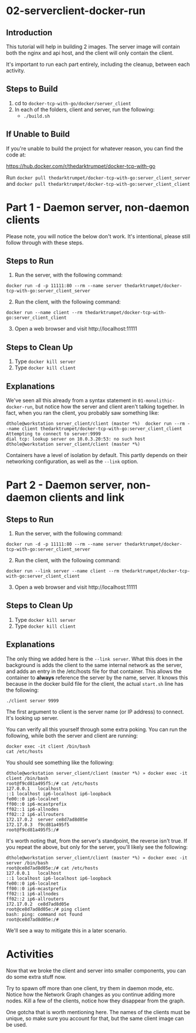 # 02-serverclient-docker-run

## Introduction

This tutorial will help in building 2 images.  The server image will contain both the nginx and api host, and the 
client will only contain the client.

It's important to run each part entirely, including the cleanup, between each activity.

## Steps to Build

1. cd to `docker-tcp-with-go/docker/server_client`
2. In each of the folders, client and server, run the following:
   - `./build.sh`

## If Unable to Build

If you're unable to build the project for whatever reason, you can find the code at:

https://hub.docker.com/r/thedarktrumpet/docker-tcp-with-go

Run `docker pull thedarktrumpet/docker-tcp-with-go:server_client_server`
and `docker pull thedarktrumpet/docker-tcp-with-go:server_client_client`

# Part 1 - Daemon server, non-daemon clients

Please note, you will notice the below don't work.  It's intentional, please still follow through with these steps.

## Steps to Run
1. Run the server, with the following command:

```shell
docker run -d -p 11111:80 --rm --name server thedarktrumpet/docker-tcp-with-go:server_client_server
```

2. Run the client, with the following command:

```shell
docker run --name client --rm thedarktrumpet/docker-tcp-with-go:server_client_client
```

3. Open a web browser and visit http://localhost:11111

## Steps to Clean Up

1. Type `docker kill server`
2. Type `docker kill client`

## Explanations

We've seen all this already from a syntax statement in `01-monolithic-docker-run`, but notice how the server and client
aren't talking together.  In fact, when you ran the client, you probably saw something like:

```shell
dthole@workstation server_client/client (master *%)  docker run --rm --name client thedarktrumpet/docker-tcp-with-go:server_client_client
Attempting to connect to server:9999
dial tcp: lookup server on 10.0.3.20:53: no such host
dthole@workstation server_client/client (master *%)
```

Containers have a level of isolation by default.  This partly depends on their networking configuration, as well as the
`--link` option.

# Part 2 - Daemon server, non-daemon clients and link

## Steps to Run

1. Run the server, with the following command:

```shell
docker run -d -p 11111:80 --rm --name server thedarktrumpet/docker-tcp-with-go:server_client_server
```

2. Run the client, with the following command:

```shell
docker run --link server --name client --rm thedarktrumpet/docker-tcp-with-go:server_client_client
```

3. Open a web browser and visit http://localhost:11111

## Steps to Clean Up

1. Type `docker kill server`
2. Type `docker kill client`

## Explanations

The only thing we added here is the `--link server`.  What this does in the background is adds the client to the same
internal network as the server, and adds an entry in the /etc/hosts file for that container.  This allows
the container to **always** reference the server by the name, server.  It knows this because in the docker build file
for the client, the actual `start.sh` line has the following:

```shell
./client server 9999
```

The first argument to client is the server name (or IP address) to connect.  It's looking up server.

You can verify all this yourself through some extra poking.  You can run the following, while both the server and client
are running:

```shell
docker exec -it client /bin/bash
cat /etc/hosts
```
You should see something like the following:
```shell
dthole@workstation server_client/client (master *%) » docker exec -it client /bin/bash
root@f9cd81a495f5:/# cat /etc/hosts
127.0.0.1	localhost
::1	localhost ip6-localhost ip6-loopback
fe00::0	ip6-localnet
ff00::0	ip6-mcastprefix
ff02::1	ip6-allnodes
ff02::2	ip6-allrouters
172.17.0.2	server ce8d7ad8d05e
172.17.0.3	f9cd81a495f5
root@f9cd81a495f5:/# 
```

It's worth noting that, from the server's standpoint, the reverse isn't true.  If you repeat the above, but only for the
server, you'll likely see the following:

```shell
dthole@workstation server_client/client (master *%) » docker exec -it server /bin/bash
root@ce8d7ad8d05e:/# cat /etc/hosts
127.0.0.1	localhost
::1	localhost ip6-localhost ip6-loopback
fe00::0	ip6-localnet
ff00::0	ip6-mcastprefix
ff02::1	ip6-allnodes
ff02::2	ip6-allrouters
172.17.0.2	ce8d7ad8d05e
root@ce8d7ad8d05e:/# ping client
bash: ping: command not found
root@ce8d7ad8d05e:/# 
```

We'll see a way to mitigate this in a later scenario.

# Activities

Now that we broke the client and server into smaller components, you can do some extra stuff now.

Try to spawn off more than one client, try them in daemon mode, etc.  Notice how the Network Graph changes as you
continue adding more nodes.  Kill a few of the clients, notice how they disappear from the graph.

One gotcha that is worth mentioning here.  The names of the clients must be unique, so make sure you account for that,
but the same client image can be used.

